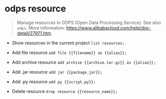 # odps resource
> Manage resources in ODPS (Open Data Processing Service).
> See also `odps`.
> More information: <https://www.alibabacloud.com/help/doc-detail/27971.htm>.

- Show resources in the current project
`list resources;`

- Add file resource
`add file {{filename}} as {{alias}};`

- Add archive resource
`add archive {{archive.tar.gz}} as {{alias}};`

- Add .jar resource
`add jar {{package.jar}};`

- Add .py resource
`add py {{script.py}};`

- Delete resource
`drop resource {{resource_name}};`
